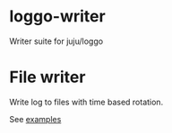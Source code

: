 # loggo-writer

Writer suite for juju/loggo

# File writer

Write log to files with time based rotation.

See [examples](examples/file_writer.go)